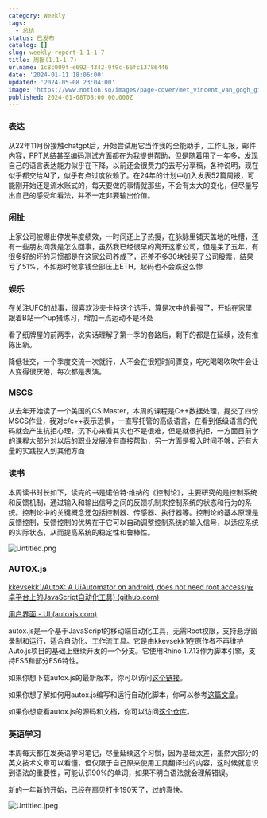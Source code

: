 ```yaml
---
category: Weekly
tags:
  - 总结
status: 已发布
catalog: []
slug: weekly-report-1-1-1-7
title: 周报(1.1-1.7)
urlname: 1c8c009f-e692-4342-9f9c-66fc13786446
date: '2024-01-11 18:06:00'
updated: '2024-05-08 23:04:00'
image: 'https://www.notion.so/images/page-cover/met_vincent_van_gogh_ginoux.jpg'
published: 2024-01-08T08:00:00.000Z
---
```


### 表达


从22年11月份接触chatgpt后，开始尝试用它当作我的全能助手，工作汇报，邮件内容，PPT总结甚至编码测试方面都在为我提供帮助，但是随着用了一年多，发现自己的语言表达能力似乎在下降，以前还会很费力的去写分享稿，各种说明，现在似乎都交给AI了，似乎有点过度依赖了。在24年的计划中加入发表52篇周报，可能刚开始还是流水账式的，每天要做的事情就那些，不会有太大的变化，但尽量写出自己的感受和看法，并不一定非要输出价值。


### 闲扯


上家公司被爆出停发年度绩效，一时间还上了热搜，在脉脉里铺天盖地的吐槽，还有一些朋友问我是怎么回事，虽然我已经很早的离开这家公司，但是呆了五年，有很多好的坏的习惯都是在这家公司养成了，还差不多30块钱买了公司股票，结果亏了51%，不如那时候拿钱全部压上ETH，起码也不会跌这么惨


### 娱乐


在关注UFC的战事，很喜欢沙夫卡特这个选手，算是次中的最强了，开始在家里跟着B站一个up猪练习，增加一点运动不是坏处


看了纸牌屋的前两季，说实话理解了第一季的套路后，剩下的都是在延续，没有推陈出新。


降低社交，一个季度交流一次就行，人不会在很短时间骤变，吃吃喝喝吹吹牛会让人变得很厌倦，每次都是表演。


### MSCS


从去年开始读了一个美国的CS Master，本周的课程是C++数据处理，提交了四份MSCS作业，我对c/c++表示恐惧，一直写托管的高级语言，在看到低级语言的代码就会产生抗拒心理，沉下心来看其实也不是很难，但是就很抗拒，一方面目前学的课程大部分对以后的职业发展没有直接帮助，另一方面是投入时间不够，还有大量的实践投入到其他方面


### 读书


本周读书时长如下，读完的书是诺伯特·维纳的《控制论》，主要研究的是控制系统和反馈机制，通过输入和输出信号之间的反馈机制来控制系统的状态和行为的系统。控制论中的关键概念还包括控制器、传感器、执行器等。控制论的基本原理是反馈控制，反馈控制的优势在于它可以自动调整控制系统的输入信号，以适应系统的实际状态，从而提高系统的稳定性和鲁棒性。


![Untitled.png](https://prod-files-secure.s3.us-west-2.amazonaws.com/5d24fe63-e567-4804-86f9-9fdc62e13082/4d744901-b410-4924-8554-36cce6e9aab7/Untitled.png?X-Amz-Algorithm=AWS4-HMAC-SHA256&X-Amz-Content-Sha256=UNSIGNED-PAYLOAD&X-Amz-Credential=ASIAZI2LB466ZWFTSPMV%2F20250208%2Fus-west-2%2Fs3%2Faws4_request&X-Amz-Date=20250208T213250Z&X-Amz-Expires=3600&X-Amz-Security-Token=IQoJb3JpZ2luX2VjEH4aCXVzLXdlc3QtMiJHMEUCIQD6qbt%2FpxZiXKlTeT1W4frVdZcLkHI3RJ71peCfgekLrgIgQTc9fKxzk4m7rQ7KOLSWWA0lbUhkQm%2BK%2Ff2LIbroBwwqiAQIl%2F%2F%2F%2F%2F%2F%2F%2F%2F%2F%2FARAAGgw2Mzc0MjMxODM4MDUiDO%2B2GV%2BPYd7pLcnHoircAx9dibAp%2FHC5m%2F0ClPCilmi47X1OXOj21ErZxfJCrx6GDHBDi8wsRXxXdV3hKs4OrAzE%2FCcws03bU0zE%2FNwmzXFegbA9mZmt7JkrS3EwJpk%2B50CCuyLfpU36ejnsgH9mblCU06oMvWmZ5I7bgRovuXoQR13fG5k%2BddoOe8%2Fh7rCea68b3of1JUT1HPRly%2FkHWU7Mcv%2BFNjZ6CNk7LKhoGpDhIECxWx%2BvGNY6gHJnyW4g0H0cZk4dD4P0kDG9C2sZaF3xtMe9EZjDp1OGX%2BPEgj8LYi9%2B1B43t1quRK2F4vuE8o802dtn8QLkGxEBgxjtw1ZjMryuwH5IGcX4ujlMRiDspwwEWYjmc9zoGaPnpOS7SE9LkFFeSJrY%2F8dmlkjZTSAi%2FMpE3zMLlVY5lqaf3OngKyfGWLjmCRxXaFFpngEONMqXPoozSJ4n%2Fdt2p%2FdkdQYSO%2BTiiw45nxUzmXtnZy6FHHGXjuxF0Cm1ITBjQAP7%2Fo65XKAWSK99stTCaGepgCk3WONcVr3LsaLDBrNblSAeSsNabMteqq29Xlc2JiypXmwyBN13%2BU1Uc1zGMVPfi3Jkqex%2FhdnO9erTzEZKUvvri5cFJKOeMz99LyvuA7%2FiCYtPT6GLMQH8xrRiMMKXn70GOqUBTFJ9OfucvqdVY1A9%2BTea88PJS30nyqYsHDC1oWMxlXN2%2BHGgL60acDJEUHc%2F1QWwV9UYyWyEMQxjViFigomD5WFzih9GZzBT8FVj1eaEuwpqPOrZzRxHqAViefe%2FnGXCHCvcJsR2hUQYjToTaavAGGnKFlaP3n5FIkMdhfYnQJqHJiiE29C5a6PK6m%2Bp9iPDxSB2Trwj9AtuktWBIHhl8DvNNNbo&X-Amz-Signature=98f659a9d11e7c3de92ca5900391de138a89be10f99b20114813edbe5b292701&X-Amz-SignedHeaders=host&x-id=GetObject)


### AUTOX.js


[kkevsekk1/AutoX: A UiAutomator on android, does not need root access(安卓平台上的JavaScript自动化工具) (github.com)](https://github.com/kkevsekk1/AutoX)


[用户界面 - UI (autoxjs.com)](http://doc.autoxjs.com/#/ui)


autox.js是一个基于JavaScript的移动端自动化工具，无需Root权限，支持悬浮窗录制和运行，适合自动化、工作流工具。它是由kkevsekk1在原作者不再维护Auto.js项目的基础上继续开发的一个分支。它使用Rhino 1.7.13作为脚本引擎，支持ES5和部分ES6特性。


如果你想下载autox.js的最新版本，你可以访问[这个链接](https://github.com/kkevsekk1/AutoX/releases)。


如果你想了解如何用autox.js编写和运行自动化脚本，你可以参考[这篇文章](https://www.cnblogs.com/ghj1976/p/autoxjs.html)。


如果你想查看autox.js的源码和文档，你可以访问[这个仓库](https://github.com/kkevsekk1/AutoX)。


### 英语学习


本周每天都在发英语学习笔记，尽量延续这个习惯，因为基础太差，虽然大部分的英文技术文章可以看懂，但仅限于自己原来使用工具翻译过的内容，这时候就意识到语法的重要性，可能认识90%的单词，如果不明白语法就会理解错误。


新的一年新的开始，已经在扇贝打卡190天了，过的真快。


![Untitled.jpeg](https://prod-files-secure.s3.us-west-2.amazonaws.com/5d24fe63-e567-4804-86f9-9fdc62e13082/c04d3014-4bd3-4142-a613-19220f0a3512/Untitled.jpeg?X-Amz-Algorithm=AWS4-HMAC-SHA256&X-Amz-Content-Sha256=UNSIGNED-PAYLOAD&X-Amz-Credential=ASIAZI2LB466ZWFTSPMV%2F20250208%2Fus-west-2%2Fs3%2Faws4_request&X-Amz-Date=20250208T213250Z&X-Amz-Expires=3600&X-Amz-Security-Token=IQoJb3JpZ2luX2VjEH4aCXVzLXdlc3QtMiJHMEUCIQD6qbt%2FpxZiXKlTeT1W4frVdZcLkHI3RJ71peCfgekLrgIgQTc9fKxzk4m7rQ7KOLSWWA0lbUhkQm%2BK%2Ff2LIbroBwwqiAQIl%2F%2F%2F%2F%2F%2F%2F%2F%2F%2F%2FARAAGgw2Mzc0MjMxODM4MDUiDO%2B2GV%2BPYd7pLcnHoircAx9dibAp%2FHC5m%2F0ClPCilmi47X1OXOj21ErZxfJCrx6GDHBDi8wsRXxXdV3hKs4OrAzE%2FCcws03bU0zE%2FNwmzXFegbA9mZmt7JkrS3EwJpk%2B50CCuyLfpU36ejnsgH9mblCU06oMvWmZ5I7bgRovuXoQR13fG5k%2BddoOe8%2Fh7rCea68b3of1JUT1HPRly%2FkHWU7Mcv%2BFNjZ6CNk7LKhoGpDhIECxWx%2BvGNY6gHJnyW4g0H0cZk4dD4P0kDG9C2sZaF3xtMe9EZjDp1OGX%2BPEgj8LYi9%2B1B43t1quRK2F4vuE8o802dtn8QLkGxEBgxjtw1ZjMryuwH5IGcX4ujlMRiDspwwEWYjmc9zoGaPnpOS7SE9LkFFeSJrY%2F8dmlkjZTSAi%2FMpE3zMLlVY5lqaf3OngKyfGWLjmCRxXaFFpngEONMqXPoozSJ4n%2Fdt2p%2FdkdQYSO%2BTiiw45nxUzmXtnZy6FHHGXjuxF0Cm1ITBjQAP7%2Fo65XKAWSK99stTCaGepgCk3WONcVr3LsaLDBrNblSAeSsNabMteqq29Xlc2JiypXmwyBN13%2BU1Uc1zGMVPfi3Jkqex%2FhdnO9erTzEZKUvvri5cFJKOeMz99LyvuA7%2FiCYtPT6GLMQH8xrRiMMKXn70GOqUBTFJ9OfucvqdVY1A9%2BTea88PJS30nyqYsHDC1oWMxlXN2%2BHGgL60acDJEUHc%2F1QWwV9UYyWyEMQxjViFigomD5WFzih9GZzBT8FVj1eaEuwpqPOrZzRxHqAViefe%2FnGXCHCvcJsR2hUQYjToTaavAGGnKFlaP3n5FIkMdhfYnQJqHJiiE29C5a6PK6m%2Bp9iPDxSB2Trwj9AtuktWBIHhl8DvNNNbo&X-Amz-Signature=142582d36341e44435fca6047d3e6963bb8952a5ab32e49211a3100d2ec0aa30&X-Amz-SignedHeaders=host&x-id=GetObject)

